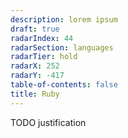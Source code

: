 ```yaml
---
description: lorem ipsum
draft: true
radarIndex: 44
radarSection: languages
radarTier: hold
radarX: 252
radarY: -417
table-of-contents: false
title: Ruby
---
```


TODO justification
